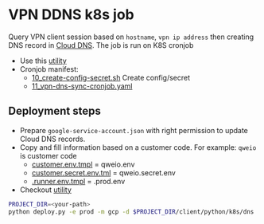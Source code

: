 # VPN DDNS k8s job

Query VPN client session based on `hostname`, `vpn ip address` then creating DNS record in [Cloud DNS](https://console.cloud.google.com/net-services/dns/zones). The job is run on K8S cronjob

- Use this [utility](https://github.com/zero-88/devops-utils/tree/master/k8s)
- Cronjob manifest:
  - [10_create-config-secret.sh](./10_create-config-secret.sh) Create config/secret
  - [11_vpn-dns-sync-cronjob.yaml](./11_vpn-dns-sync-cronjob.yaml)


## Deployment steps

- Prepare `google-service-account.json` with right permission to update Cloud DNS records.
- Copy and fill information based on a customer code. For example: `qweio` is customer code
  - [customer.env.tmpl](customer.env.tmpl) = qweio.env
  - [customer.secret.env.tml](customer.secret.env.tmpl) = qweio.secret.env
  - [.runner.env.tmpl](.runner.env.tmpl) = .prod.env
- Checkout [utility](https://github.com/zero-88/devops-utils/tree/master/k8s)

```bash
PROJECT_DIR=<your-path>
python deploy.py -e prod -m gcp -d $PROJECT_DIR/client/python/k8s/dns
```
